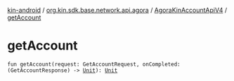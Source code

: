 [kin-android](../../index.md) / [org.kin.sdk.base.network.api.agora](../index.md) / [AgoraKinAccountApiV4](index.md) / [getAccount](./get-account.md)

# getAccount

`fun getAccount(request: GetAccountRequest, onCompleted: (GetAccountResponse) -> `[`Unit`](https://kotlinlang.org/api/latest/jvm/stdlib/kotlin/-unit/index.html)`): `[`Unit`](https://kotlinlang.org/api/latest/jvm/stdlib/kotlin/-unit/index.html)